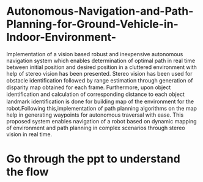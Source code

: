 # Autonomous-Navigation-and-Path-Planning-for-Ground-Vehicle-in-Indoor-Environment-
 Implementation of a vision based robust and inexpensive autonomous navigation system which enables determination of optimal path in real time between initial position and desired position in a cluttered environment with help of stereo vision has been presented. Stereo vision has been used for obstacle identiﬁcation followed by range estimation through generation of disparity map obtained for each frame. Furthermore, upon object identiﬁcation and calculation of corresponding distance to each object landmark identiﬁcation is done for building map of the environment for the robot.Following this,implementation of path planning algorithms on the map help in generating waypoints for autonomous traversal with ease. This proposed system enables navigation of a robot based on dynamic mapping of environment and path planning in complex scenarios through stereo vision in real time.
 
 
 # Go through the ppt to understand the flow
